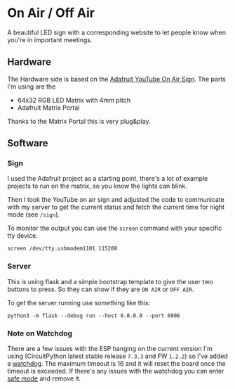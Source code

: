 # On Air / Off Air

A beautiful LED sign with a corresponding website to let people know when you're in important meetings.

## Hardware

The Hardware side is based on the [Adafruit YouTube On Air Sign](https://learn.adafruit.com/rgb-matrix-automatic-youtube-on-air-sign).
The parts I'm using are the
* 64x32 RGB LED Matrix with 4mm pitch
* Adafruit Matrix Portal

Thanks to the Matrix Portal this is very plug&play.

## Software

### Sign
I used the Adafruit project as a starting point, there's a lot of example projects to run on the matrix, so you know the lights can blink.

Then I took the YouTube on air sign and adjusted the code to communicate with my server to get the current status and fetch the current time for night mode (see `/sign`).

To monitor the output you can use the `screen` command with your specific tty device.
```
screen /dev/tty.usbmodem1101 115200
```

### Server
This is using flask and a simple bootstrap template to give the user two buttons to press. So they can show if they are `ON AIR` or `OFF AIR`.

To get the server running use something like this:
```
python3 -m flask --debug run --host 0.0.0.0 --port 6006
```

### Note on Watchdog
There are a few issues with the ESP hanging on the current version I'm using (CircuitPython latest stable release `7.3.3` and FW `1.2.2`) so I've added a [watchdog](https://docs.circuitpython.org/en/latest/shared-bindings/watchdog/index.html). The maximum timeout is 16 and it will reset the board once the timeout is exceeded.
If there's any issues with the watchdog you can enter [safe mode](https://learn.adafruit.com/welcome-to-circuitpython/troubleshooting) and remove it.